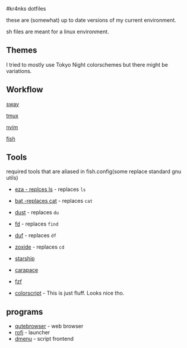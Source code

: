 #kr4nks dotfiles

these are (somewhat) up to date versions of my current environment.

sh files are meant for a linux environment.


## Themes
I tried to mostly use Tokyo Night colorschemes but there might be variations.
## Workflow
[sway](https://github.com/swaywm/sway)

[tmux](https://github.com/tmux/tmux)

[nvim](https://github.com/neovim/neovim)

[fish](https://github.com/fish-shell/fish-shell)


## Tools
required tools that are aliased in fish.config(some replace standard gnu utils)

* [eza - replces ls](https://github.com/eza-community/eza) - replaces `ls`
* [bat -replaces cat](https://github.com/sharkdp/bat/) - replaces `cat`
* [dust](https://github.com/bootandy/dust) - replaces `du`
* [fd](https://github.com/sharkdp/fd) - replaces `find`
* [duf](https://github.com/muesli/duf) - replaces `df`
* [zoxide](https://github.com/ajeetdsouza/zoxide) - replaces `cd`
* [starship](https://github.com/starship/starship)

* [carapace](https://github.com/carapace-sh/carapace?tab=readme-ov-file)
* [fzf](https://github.com/junegunn/fzf)
* [colorscript](https://gitlab.com/dwt1/shell-color-scripts) - This is just fluff. Looks nice tho.
## programs
* [qutebrowser](https://github.com/qutebrowser/qutebrowser) - web browser
* [rofi](https://github.com/davatorium/rofi) - launcher
* [dmenu](https://github.com/stilvoid/dmenu) - script frontend
 
